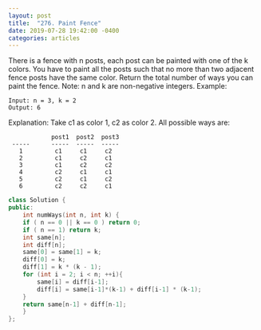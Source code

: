 ```yaml
---
layout: post
title:  "276. Paint Fence"
date: 2019-07-28 19:42:00 -0400
categories: articles
---
```

There is a fence with n posts, each post can be painted with one of the k colors.
You have to paint all the posts such that no more than two adjacent fence posts have the same color.
Return the total number of ways you can paint the fence.
Note:
n and k are non-negative integers.
Example:
```
Input: n = 3, k = 2
Output: 6
```
Explanation: Take c1 as color 1, c2 as color 2. All possible ways are:
```
            post1  post2  post3      
 -----      -----  -----  -----       
   1         c1     c1     c2 
   2         c1     c2     c1 
   3         c1     c2     c2 
   4         c2     c1     c1  
   5         c2     c1     c2
   6         c2     c2     c1
```
```c++
class Solution {
public:
    int numWays(int n, int k) {
	if ( n == 0 || k == 0 ) return 0;
	if ( n == 1) return k;
	int same[n];
	int diff[n];
	same[0] = same[1] = k;
	diff[0] = k;
	diff[1] = k * (k - 1);
	for (int i = 2; i < n; ++i){
		same[i] = diff[i-1];
		diff[i] = same[i-1]*(k-1) + diff[i-1] * (k-1);
	}
	return same[n-1] + diff[n-1];
    }
};
```